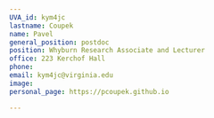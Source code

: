 ```yaml
---
UVA_id: kym4jc
lastname: Coupek
name: Pavel
general_position: postdoc
position: Whyburn Research Associate and Lecturer
office: 223 Kerchof Hall
phone:
email: kym4jc@virginia.edu
image:
personal_page: https://pcoupek.github.io

---
```

